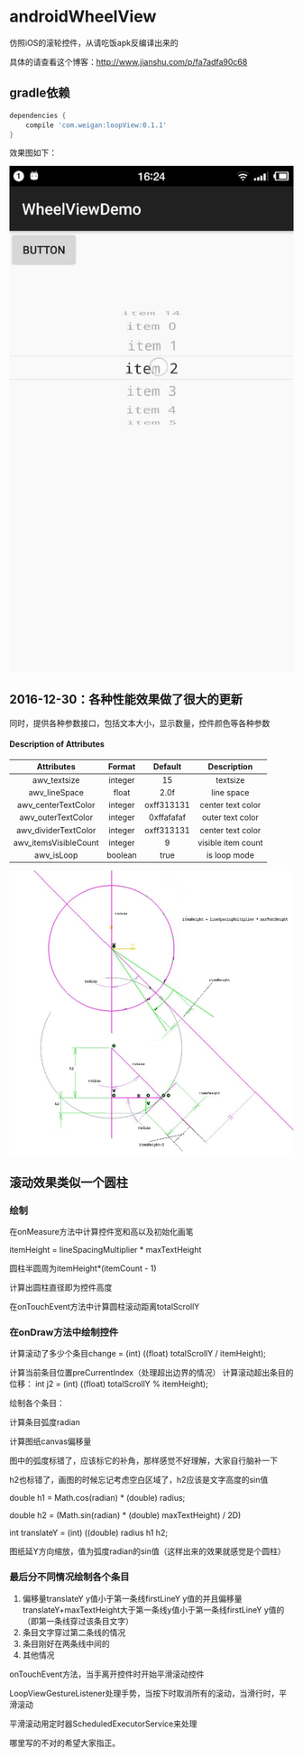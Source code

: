 # androidWheelView
仿照iOS的滚轮控件，从请吃饭apk反编译出来的

具体的请查看这个博客：http://www.jianshu.com/p/fa7adfa90c68

## gradle依赖
```gradle
dependencies {
    compile 'com.weigan:loopView:0.1.1'
}
```

效果图如下：

![DemoView](/photo/Gif_20161230_162613.gif)

## 2016-12-30：各种性能效果做了很大的更新
同时，提供各种参数接口，包括文本大小，显示数量，控件颜色等各种参数
#### Description of Attributes

|        Attributes         | Format  | Default |             Description             |
| :-----------------------: | :-----: | :-----: | :---------------------------------: |
|  awv_textsize| integer|  15|   textsize    |
|    awv_lineSpace| float|  2.0f|       line space        |
| awv_centerTextColor| integer|  oxff313131| center text color |
| awv_outerTextColor| integer|  0xffafafaf| outer text color |
| awv_dividerTextColor| integer|  oxff313131| center text color |
| awv_itemsVisibleCount| integer|  9| visible item count |
| awv_isLoop| boolean|  true| is loop mode |

![LoopView](/photo/circle.jpg)

## 滚动效果类似一个圆柱 ##
### 绘制 ###

在onMeasure方法中计算控件宽和高以及初始化画笔

itemHeight = lineSpacingMultiplier * maxTextHeight

圆柱半圆周为itemHeight*(itemCount - 1)

计算出圆柱直径即为控件高度

在onTouchEvent方法中计算圆柱滚动距离totalScrollY

### 在onDraw方法中绘制控件 ###

计算滚动了多少个条目change = (int) ((float) totalScrollY / itemHeight);

计算当前条目位置preCurrentIndex（处理超出边界的情况）
计算滚动超出条目的位移：
int j2 = (int) ((float) totalScrollY % itemHeight);

绘制各个条目：

计算条目弧度radian

计算图纸canvas偏移量

图中的弧度标错了，应该标它的补角，那样感觉不好理解，大家自行脑补一下

h2也标错了，画图的时候忘记考虑空白区域了，h2应该是文字高度的sin值

double h1 = Math.cos(radian) * (double) radius;

double h2 = (Math.sin(radian) * (double) maxTextHeight) / 2D)

int translateY = (int) ((double) radius h1 h2;

图纸延Y方向缩放，值为弧度radian的sin值（这样出来的效果就感觉是个圆柱）

### 最后分不同情况绘制各个条目 ###
1. 偏移量translateY y值小于第一条线firstLineY y值的并且偏移量translateY+maxTextHeight大于第一条线y值小于第一条线firstLineY y值的（即第一条线穿过该条目文字）
1. 条目文字穿过第二条线的情况
1. 条目刚好在两条线中间的
1. 其他情况

onTouchEvent方法，当手离开控件时开始平滑滚动控件

LoopViewGestureListener处理手势，当按下时取消所有的滚动，当滑行时，平滑滚动

平滑滚动用定时器ScheduledExecutorService来处理

哪里写的不对的希望大家指正。
